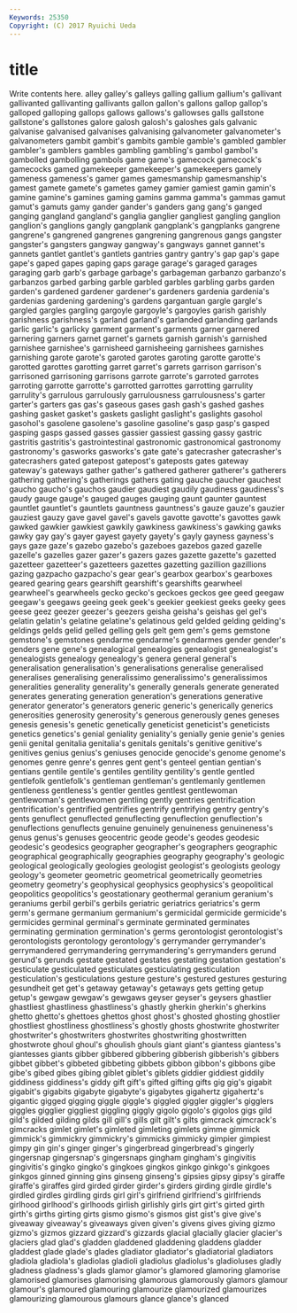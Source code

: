 ```yaml
---
Keywords: 25350 
Copyright: (C) 2017 Ryuichi Ueda
---
```


# title

Write contents here.
alley galley's galleys galling
gallium gallium's gallivant gallivanted gallivanting gallivants gallon gallon's gallons gallop
gallop's galloped galloping gallops gallows gallows's gallowses galls gallstone gallstone's
gallstones galore galosh galosh's galoshes gals galvanic galvanise galvanised galvanises
galvanising galvanometer galvanometer's galvanometers gambit gambit's gambits gamble gamble's gambled
gambler gambler's gamblers gambles gambling gambling's gambol gambol's gambolled gambolling
gambols game game's gamecock gamecock's gamecocks gamed gamekeeper gamekeeper's gamekeepers
gamely gameness gameness's gamer games gamesmanship gamesmanship's gamest gamete gamete's
gametes gamey gamier gamiest gamin gamin's gamine gamine's gamines gaming
gamins gamma gamma's gammas gamut gamut's gamuts gamy gander gander's
ganders gang gang's ganged ganging gangland gangland's ganglia ganglier gangliest
gangling ganglion ganglion's ganglions gangly gangplank gangplank's gangplanks gangrene gangrene's
gangrened gangrenes gangrening gangrenous gangs gangster gangster's gangsters gangway gangway's
gangways gannet gannet's gannets gantlet gantlet's gantlets gantries gantry gantry's
gap gap's gape gape's gaped gapes gaping gaps garage garage's
garaged garages garaging garb garb's garbage garbage's garbageman garbanzo garbanzo's
garbanzos garbed garbing garble garbled garbles garbling garbs garden garden's
gardened gardener gardener's gardeners gardenia gardenia's gardenias gardening gardening's gardens
gargantuan gargle gargle's gargled gargles gargling gargoyle gargoyle's gargoyles garish
garishly garishness garishness's garland garland's garlanded garlanding garlands garlic garlic's
garlicky garment garment's garments garner garnered garnering garners garnet garnet's
garnets garnish garnish's garnished garnishee garnishee's garnisheed garnisheeing garnishees garnishes
garnishing garote garote's garoted garotes garoting garotte garotte's garotted garottes
garotting garret garret's garrets garrison garrison's garrisoned garrisoning garrisons garrote
garrote's garroted garrotes garroting garrotte garrotte's garrotted garrottes garrotting garrulity
garrulity's garrulous garrulously garrulousness garrulousness's garter garter's garters gas gas's
gaseous gases gash gash's gashed gashes gashing gasket gasket's gaskets
gaslight gaslight's gaslights gasohol gasohol's gasolene gasolene's gasoline gasoline's gasp
gasp's gasped gasping gasps gassed gasses gassier gassiest gassing gassy
gastric gastritis gastritis's gastrointestinal gastronomic gastronomical gastronomy gastronomy's gasworks gasworks's
gate gate's gatecrasher gatecrasher's gatecrashers gated gatepost gatepost's gateposts gates
gateway gateway's gateways gather gather's gathered gatherer gatherer's gatherers gathering
gathering's gatherings gathers gating gauche gaucher gauchest gaucho gaucho's gauchos
gaudier gaudiest gaudily gaudiness gaudiness's gaudy gauge gauge's gauged gauges
gauging gaunt gaunter gauntest gauntlet gauntlet's gauntlets gauntness gauntness's gauze
gauze's gauzier gauziest gauzy gave gavel gavel's gavels gavotte gavotte's
gavottes gawk gawked gawkier gawkiest gawkily gawkiness gawkiness's gawking gawks
gawky gay gay's gayer gayest gayety gayety's gayly gayness gayness's
gays gaze gaze's gazebo gazebo's gazeboes gazebos gazed gazelle gazelle's
gazelles gazer gazer's gazers gazes gazette gazette's gazetted gazetteer gazetteer's
gazetteers gazettes gazetting gazillion gazillions gazing gazpacho gazpacho's gear gear's
gearbox gearbox's gearboxes geared gearing gears gearshift gearshift's gearshifts gearwheel
gearwheel's gearwheels gecko gecko's geckoes geckos gee geed geegaw geegaw's
geegaws geeing geek geek's geekier geekiest geeks geeky gees geese
geez geezer geezer's geezers geisha geisha's geishas gel gel's gelatin
gelatin's gelatine gelatine's gelatinous geld gelded gelding gelding's geldings gelds
gelid gelled gelling gels gelt gem gem's gems gemstone gemstone's
gemstones gendarme gendarme's gendarmes gender gender's genders gene gene's genealogical
genealogies genealogist genealogist's genealogists genealogy genealogy's genera general general's generalisation
generalisation's generalisations generalise generalised generalises generalising generalissimo generalissimo's generalissimos generalities
generality generality's generally generals generate generated generates generating generation generation's
generations generative generator generator's generators generic generic's generically generics generosities
generosity generosity's generous generously genes geneses genesis genesis's genetic genetically
geneticist geneticist's geneticists genetics genetics's genial geniality geniality's genially genie
genie's genies genii genital genitalia genitalia's genitals genitals's genitive genitive's
genitives genius genius's geniuses genocide genocide's genome genome's genomes genre
genre's genres gent gent's genteel gentian gentian's gentians gentile gentile's
gentiles gentility gentility's gentle gentled gentlefolk gentlefolk's gentleman gentleman's gentlemanly
gentlemen gentleness gentleness's gentler gentles gentlest gentlewoman gentlewoman's gentlewomen gentling
gently gentries gentrification gentrification's gentrified gentrifies gentrify gentrifying gentry gentry's
gents genuflect genuflected genuflecting genuflection genuflection's genuflections genuflects genuine genuinely
genuineness genuineness's genus genus's genuses geocentric geode geode's geodes geodesic
geodesic's geodesics geographer geographer's geographers geographic geographical geographically geographies geography
geography's geologic geological geologically geologies geologist geologist's geologists geology geology's
geometer geometric geometrical geometrically geometries geometry geometry's geophysical geophysics geophysics's
geopolitical geopolitics geopolitics's geostationary geothermal geranium geranium's geraniums gerbil gerbil's
gerbils geriatric geriatrics geriatrics's germ germ's germane germanium germanium's germicidal
germicide germicide's germicides germinal germinal's germinate germinated germinates germinating germination
germination's germs gerontologist gerontologist's gerontologists gerontology gerontology's gerrymander gerrymander's gerrymandered
gerrymandering gerrymandering's gerrymanders gerund gerund's gerunds gestate gestated gestates gestating
gestation gestation's gesticulate gesticulated gesticulates gesticulating gesticulation gesticulation's gesticulations gesture
gesture's gestured gestures gesturing gesundheit get get's getaway getaway's getaways
gets getting getup getup's gewgaw gewgaw's gewgaws geyser geyser's geysers
ghastlier ghastliest ghastliness ghastliness's ghastly gherkin gherkin's gherkins ghetto ghetto's
ghettoes ghettos ghost ghost's ghosted ghosting ghostlier ghostliest ghostliness ghostliness's
ghostly ghosts ghostwrite ghostwriter ghostwriter's ghostwriters ghostwrites ghostwriting ghostwritten ghostwrote
ghoul ghoul's ghoulish ghouls giant giant's giantess giantess's giantesses giants
gibber gibbered gibbering gibberish gibberish's gibbers gibbet gibbet's gibbeted gibbeting
gibbets gibbon gibbon's gibbons gibe gibe's gibed gibes gibing giblet
giblet's giblets giddier giddiest giddily giddiness giddiness's giddy gift gift's
gifted gifting gifts gig gig's gigabit gigabit's gigabits gigabyte gigabyte's
gigabytes gigahertz gigahertz's gigantic gigged gigging giggle giggle's giggled giggler
giggler's gigglers giggles gigglier giggliest giggling giggly gigolo gigolo's gigolos
gigs gild gild's gilded gilding gilds gill gill's gills gilt
gilt's gilts gimcrack gimcrack's gimcracks gimlet gimlet's gimleted gimleting gimlets
gimme gimmick gimmick's gimmickry gimmickry's gimmicks gimmicky gimpier gimpiest gimpy
gin gin's ginger ginger's gingerbread gingerbread's gingerly gingersnap gingersnap's gingersnaps
gingham gingham's gingivitis gingivitis's gingko gingko's gingkoes gingkos ginkgo ginkgo's
ginkgoes ginkgos ginned ginning gins ginseng ginseng's gipsies gipsy gipsy's
giraffe giraffe's giraffes gird girded girder girder's girders girding girdle
girdle's girdled girdles girdling girds girl girl's girlfriend girlfriend's girlfriends
girlhood girlhood's girlhoods girlish girlishly girls girt girt's girted girth
girth's girths girting girts gismo gismo's gismos gist gist's give
give's giveaway giveaway's giveaways given given's givens gives giving gizmo
gizmo's gizmos gizzard gizzard's gizzards glacial glacially glacier glacier's glaciers
glad glad's gladden gladdened gladdening gladdens gladder gladdest glade glade's
glades gladiator gladiator's gladiatorial gladiators gladiola gladiola's gladiolas gladioli gladiolus
gladiolus's gladioluses gladly gladness gladness's glads glamor glamor's glamored glamoring
glamorise glamorised glamorises glamorising glamorous glamorously glamors glamour glamour's glamoured
glamouring glamourize glamourized glamourizes glamourizing glamourous glamours glance glance's glanced
